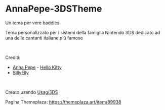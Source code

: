 # AnnaPepe-3DSTheme

Un tema per vere baddies

Tema personalizzato per i sistemi della famiglia Nintendo 3DS dedicato ad una delle cantanti italiane più famose

<br>

Crediti: 
- [Anna Pepe](https://www.youtube.com/channel/UCMNLzC_0CPoGzlWsA9_C03g) - [Hello Kitty](https://youtu.be/UH6Kcfx2dJA?si=tS79m0sm6G2j9JzH)
- [SillyElly](https://www.youtube.com/@sillyelly)

<br>

Creato usando [Usagi3DS](https://github.com/usagirei/3DS-Theme-Editor)

Pagina Themeplaza: https://themeplaza.art/item/89938
